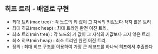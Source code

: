 ## 히프 트리 - 배열로 구현  
- 최대 트리(max tree) : 각 노드의 키 값이 그 자식의 키값보다 작지 않은 트리
- 최대 히프(max heap) : 최대 트리인 완전 이진 트리, 
- 최소 트리(min tree) : 각 노드의 키 값이 그 자식의 키값보다 크지 않은 트리
- 최소 히프(min heap) : 최소 트리인 완전 이진 트리,
- 정의 : 최대 히프 구조를 이용하여 가장 큰 레코드를 하나씩 히프에서 추출한다
